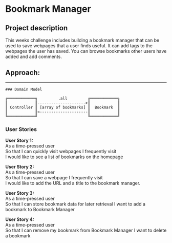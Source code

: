 # Bookmark Manager

## Project description
This weeks challenge includes building a bookmark manager that can be used to save
webpages that a user finds useful. It can add tags to the webpages the user has saved.
You can browse bookmarks other users have added and add comments.

## Approach:
-----
````
### Domain Model

╔════════════╗         .all         ╔════════════╗  
║            ║--------------------->║            ║  
║ Controller ║ [array of bookmarks] ║  Bookmark  ║  
║            ║<---------------------║            ║  
╚════════════╝                      ╚════════════╝  

````
### User Stories

**User Story 1:**   
As a time-pressed user  
So that I can quickly visit webpages I frequently visit  
I would like to see a list of bookmarks on the homepage  

**User Story 2:**   
As a time-pressed user  
So that I can save a webpage I frequently visit  
I would like to add the URL and a title to the bookmark manager.

**User Story 3:**   
As a time-pressed user  
So that I can store bookmark data for later retrieval
I want to add a bookmark to Bookmark Manager

**User Story 4:**   
As a time-pressed user  
So that I can remove my bookmark from Bookmark Manager
I want to delete a bookmark
